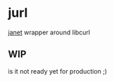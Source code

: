 # jurl

[janet](https://janet-lang.org/) wrapper around libcurl

## WIP
is it not ready yet for production ;)
